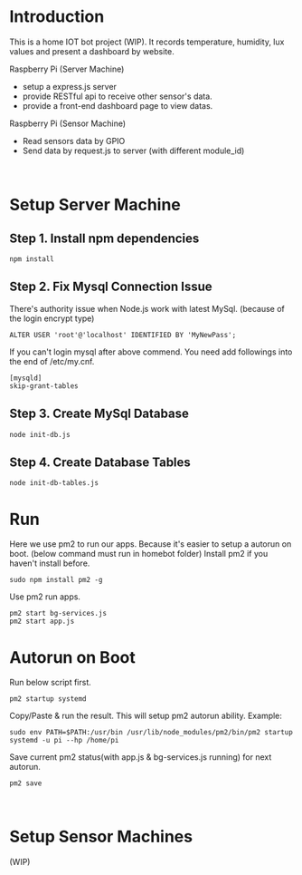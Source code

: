 # Introduction
This is a home IOT bot project (WIP).
It records temperature, humidity, lux values and present a dashboard by website.

Raspberry Pi (Server Machine)
- setup a express.js server
- provide RESTful api to receive other sensor's data.
- provide a front-end dashboard page to view datas.

Raspberry Pi (Sensor Machine)
- Read sensors data by GPIO
- Send data by request.js to server (with different module_id)

&nbsp;

# Setup Server Machine

## Step 1. Install npm dependencies
```
npm install
```

## Step 2. Fix Mysql Connection Issue
There's authority issue when Node.js work with latest MySql. (because of the login encrypt type)
```
ALTER USER 'root'@'localhost' IDENTIFIED BY 'MyNewPass';
```
If you can't login mysql after above commend. You need add followings into the end of /etc/my.cnf.
```
[mysqld]
skip-grant-tables
```

## Step 3. Create MySql Database
```
node init-db.js
```

## Step 4. Create Database Tables
```
node init-db-tables.js
```

# Run
Here we use pm2 to run our apps. Because it's easier to setup a autorun on boot. (below command must run in homebot folder)
Install pm2 if you haven't install before.
```
sudo npm install pm2 -g 
```
Use pm2 run apps.
```
pm2 start bg-services.js
pm2 start app.js
```

# Autorun on Boot
Run below script first.
```
pm2 startup systemd
```
Copy/Paste & run the result. This will setup pm2 autorun ability. Example:
```
sudo env PATH=$PATH:/usr/bin /usr/lib/node_modules/pm2/bin/pm2 startup systemd -u pi --hp /home/pi
```
Save current pm2 status(with app.js & bg-services.js running) for next autorun.
```
pm2 save
```

&nbsp;

# Setup Sensor Machines
(WIP)